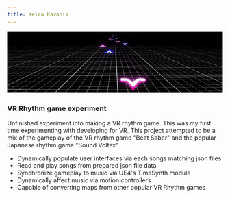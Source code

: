 ```yaml
---
title: Keira Karanik
---
```


![fbnr](img/rhthmbanner.png)
### VR Rhythm game experiment
Unfinished experiment into making a VR rhythm game. This was my first time experimenting with developing for VR. This project attempted to be a mix of the gameplay of the VR rhythm game "Beat Saber" and the popular Japanese rhythm game "Sound Voltex"
* Dynamically populate user interfaces via each songs matching json files
* Read and play songs from prepared json file data
* Synchronize gameplay to music via UE4's TimeSynth module
* Dynamically affect music via motion controllers
* Capable of converting maps from other popular VR Rhythm games
